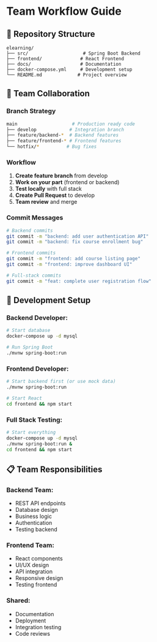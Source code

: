 # Team Workflow Guide

## 🎯 Repository Structure

```
elearning/
├── src/                    # Spring Boot Backend
├── frontend/              # React Frontend  
├── docs/                  # Documentation
├── docker-compose.yml     # Development setup
└── README.md             # Project overview
```

## 👥 Team Collaboration

### Branch Strategy
```bash
main                    # Production ready code
├── develop            # Integration branch
├── feature/backend-*  # Backend features
├── feature/frontend-* # Frontend features
└── hotfix/*          # Bug fixes
```

### Workflow
1. **Create feature branch** from develop
2. **Work on your part** (frontend or backend)
3. **Test locally** with full stack
4. **Create Pull Request** to develop
5. **Team review** and merge

### Commit Messages
```bash
# Backend commits
git commit -m "backend: add user authentication API"
git commit -m "backend: fix course enrollment bug"

# Frontend commits  
git commit -m "frontend: add course listing page"
git commit -m "frontend: improve dashboard UI"

# Full-stack commits
git commit -m "feat: complete user registration flow"
```

## 🚀 Development Setup

### Backend Developer:
```bash
# Start database
docker-compose up -d mysql

# Run Spring Boot
./mvnw spring-boot:run
```

### Frontend Developer:
```bash
# Start backend first (or use mock data)
./mvnw spring-boot:run

# Start React
cd frontend && npm start
```

### Full Stack Testing:
```bash
# Start everything
docker-compose up -d mysql
./mvnw spring-boot:run &
cd frontend && npm start
```

## 📋 Team Responsibilities

### Backend Team:
- REST API endpoints
- Database design
- Business logic
- Authentication
- Testing backend

### Frontend Team:
- React components
- UI/UX design
- API integration
- Responsive design
- Testing frontend

### Shared:
- Documentation
- Deployment
- Integration testing
- Code reviews
